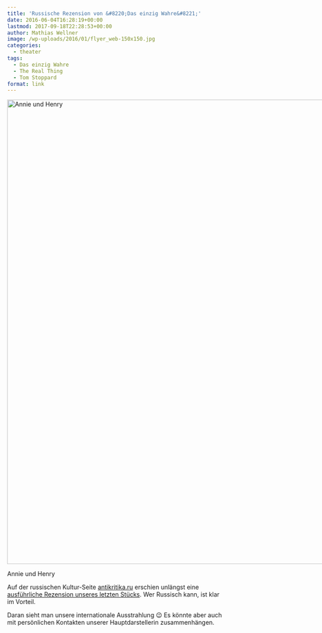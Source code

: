 ```yaml
---
title: 'Russische Rezension von &#8220;Das einzig Wahre&#8221;'
date: 2016-06-04T16:28:19+00:00
lastmod: 2017-09-18T22:28:53+00:00
author: Mathias Wellner
image: /wp-uploads/2016/01/flyer_web-150x150.jpg
categories:
  - theater
tags:
  - Das einzig Wahre
  - The Real Thing
  - Tom Stoppard
format: link
---
```

<div id="attachment_6520" style="width: 874px" class="wp-caption aligncenter">
  <img src="http://www.mwellner.de/wp-uploads/2016/02/3.jpg" alt="Annie und Henry" width="864" height="1080" class="size-full wp-image-6520" srcset="http://www.mwellner.de/wp-uploads/2016/02/3.jpg 864w, http://www.mwellner.de/wp-uploads/2016/02/3-280x350.jpg 280w, http://www.mwellner.de/wp-uploads/2016/02/3-819x1024.jpg 819w, http://www.mwellner.de/wp-uploads/2016/02/3-120x150.jpg 120w" sizes="(max-width: 864px) 100vw, 864px" />
  
  <p class="wp-caption-text">
    Annie und Henry
  </p>
</div>

Auf der russischen Kultur-Seite <a href="http://www.antikritika.ru/" title="antikritika.ru" target="_blank">antikritika.ru</a> erschien unlängst eine  <a href="http://www.antikritika.ru/%D0%B8%D0%BB%D1%8C%D1%8F-%D1%81%D0%BC%D0%B8%D1%80%D0%BD%D0%BE%D0%B2-the-real-thing" title="The Real Thing" target="_blank">ausführliche Rezension unseres letzten Stücks</a>. Wer Russisch kann, ist klar im Vorteil.

Daran sieht man unsere internationale Ausstrahlung 😉 Es könnte aber auch mit persönlichen Kontakten unserer Hauptdarstellerin zusammenhängen.